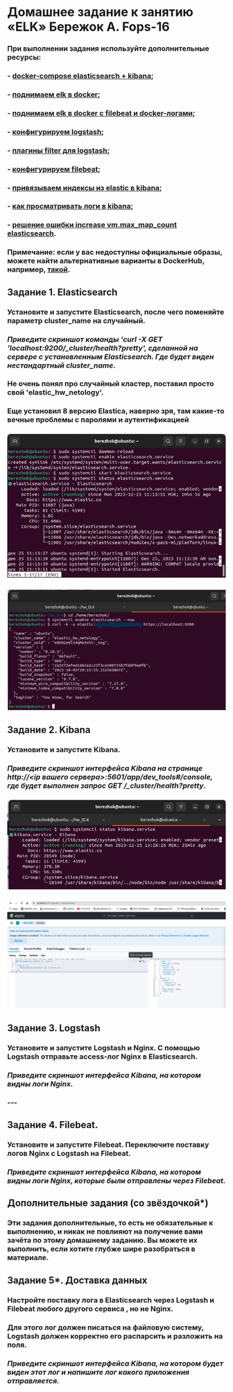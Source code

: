 # Домашнее задание к занятию «ELK» Бережок А. Fops-16

### При выполнении задания используйте дополнительные ресурсы:
### - [docker-compose elasticsearch + kibana](11-03/docker-compose.yaml);
### - [поднимаем elk в docker](https://www.elastic.co/guide/en/elasticsearch/reference/7.17/docker.html);
### - [поднимаем elk в docker с filebeat и docker-логами](https://www.sarulabs.com/post/5/2019-08-12/sending-docker-logs-to-elasticsearch-and-kibana-with-filebeat.html);
### - [конфигурируем logstash](https://www.elastic.co/guide/en/logstash/7.17/configuration.html);
### - [плагины filter для logstash](https://www.elastic.co/guide/en/logstash/current/filter-plugins.html);
### - [конфигурируем filebeat](https://www.elastic.co/guide/en/beats/libbeat/5.3/config-file-format.html);
### - [привязываем индексы из elastic в kibana](https://www.elastic.co/guide/en/kibana/7.17/index-patterns.html);
### - [как просматривать логи в kibana](https://www.elastic.co/guide/en/kibana/current/discover.html);
### - [решение ошибки increase vm.max_map_count elasticsearch](https://stackoverflow.com/questions/42889241/how-to-increase-vm-max-map-count).

### **Примечание**: если у вас недоступны официальные образы, можете найти альтернативные варианты в DockerHub, например, [такой](https://hub.docker.com/layers/bitnami/elasticsearch/7.17.13/images/sha256-8084adf6fa1cf24368337d7f62292081db721f4f05dcb01561a7c7e66806cc41?context=explore).

## Задание 1. Elasticsearch 

### Установите и запустите Elasticsearch, после чего поменяйте параметр cluster_name на случайный. 
### 
### *Приведите скриншот команды 'curl -X GET 'localhost:9200/_cluster/health?pretty', сделанной на сервере с установленным Elasticsearch. Где будет виден нестандартный cluster_name*.
### Не очень понял про случайный кластер, поставил просто свой 'elastic_hw_netology'. 
### Еще установил 8 версию Elastica, наверно зря, там какие-то вечные проблемы с паролями и аутентификацией
### ![](https://github.com/Berezhok/hw_ELK/blob/main/img/status.png)
### ![](https://github.com/Berezhok/hw_ELK/blob/main/img/claster.png)
### 
### 
### 
### 
## Задание 2. Kibana

### Установите и запустите Kibana.
### 
### *Приведите скриншот интерфейса Kibana на странице http://<ip вашего сервера>:5601/app/dev_tools#/console, где будет выполнен запрос GET /_cluster/health?pretty*.
### ![](https://github.com/Berezhok/hw_ELK/blob/main/img/kibanastatus.png)
### ![](https://github.com/Berezhok/hw_ELK/blob/main/img/kibana.png)
### 
### 
### 
### 
### 
## Задание 3. Logstash

### Установите и запустите Logstash и Nginx. С помощью Logstash отправьте access-лог Nginx в Elasticsearch. 
### 
### *Приведите скриншот интерфейса Kibana, на котором видны логи Nginx.*
### 
### ---
### 
## Задание 4. Filebeat. 
### 
### Установите и запустите Filebeat. Переключите поставку логов Nginx с Logstash на Filebeat. 
### 
### *Приведите скриншот интерфейса Kibana, на котором видны логи Nginx, которые были отправлены через Filebeat.*
### 
### 
## Дополнительные задания (со звёздочкой*)
### Эти задания дополнительные, то есть не обязательные к выполнению, и никак не повлияют на получение вами зачёта по этому домашнему заданию. Вы можете их выполнить, если хотите глубже шире разобраться в материале.
### 
## Задание 5*. Доставка данных 
### 
### Настройте поставку лога в Elasticsearch через Logstash и Filebeat любого другого сервиса , но не Nginx. 
### Для этого лог должен писаться на файловую систему, Logstash должен корректно его распарсить и разложить на поля. 
### 
### *Приведите скриншот интерфейса Kibana, на котором будет виден этот лог и напишите лог какого приложения отправляется.*